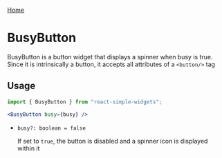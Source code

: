 [Home](../../README.md)

# BusyButton

BusyButton is a button widget that displays a spinner when busy is true. Since it is intrinsically a button, it accepts all attributes of a `<button/>` tag

## Usage

```jsx
import { BusyButton } from "react-simple-widgets";

<BusyButton busy={busy} />
```

-   `busy?: boolean = false`

    If set to `true`, the button is disabled and a spinner icon is displayed within it
